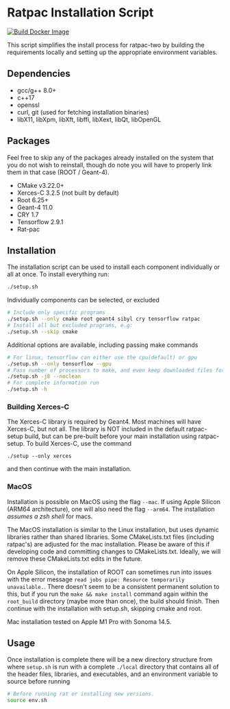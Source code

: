 # Ratpac Installation Script
[![Build Docker Image](https://github.com/rat-pac/ratpac-setup/actions/workflows/build-docker-image.yml/badge.svg)](https://github.com/rat-pac/ratpac-setup/actions/workflows/build-docker-image.yml)

This script simplifies the install process for ratpac-two by building the
requirements locally and setting up the appropriate environment variables.

## Dependencies
- gcc/g++ 8.0+
- c++17
- openssl
- curl, git (used for fetching installation binaries)
- libX11, libXpm, libXft, libffi, libXext, libQt, libOpenGL

## Packages
Feel free to skip any of the packages already installed on the system that
you do not wish to reinstall, though do note you will have to properly link
them in that case (ROOT / Geant-4).

- CMake v3.22.0+
- Xerces-C 3.2.5 (not built by default)
- Root 6.25+
- Geant-4 11.0
- CRY 1.7
- Tensorflow 2.9.1
- Rat-pac

## Installation
The installation script can be used to install each component individually or
all at once. To install everything run:
```bash
./setup.sh
```
Individually components can be selected, or excluded
```bash
# Include only specific programs
./setup.sh --only cmake root geant4 sibyl cry tensorflow ratpac
# Install all but excluded programs, e.g:
./setup.sh --skip cmake
```
Additional options are available, including passing make commands
```bash
# For linux, tensorflow can either use the cpu(default) or gpu
./setup.sh --only tensorflow --gpu
# Pass number of processors to make, and even keep downloaded files for debugging
./setup.sh -j8 --noclean
# For complete information run
./setup.sh -h
```

### Building Xerces-C
The Xerces-C library is required by Geant4. Most machines will have Xerces-C, but not all. The library is NOT included in the default ratpac-setup build, but can be pre-built before your main installation using ratpac-setup. To build Xerces-C, use the command
```
./setup --only xerces
```
and then continue with the main installation.

### MacOS
Installation is possible on MacOS using the flag `--mac`. If using Apple 
Silicon (ARM64 architecture), one will also need the flag `--arm64`. The 
installation *assumes a zsh shell* for macs.

The MacOS installation is similar to the Linux installation, but uses dynamic
libraries rather than shared libraries. Some CMakeLists.txt files (including
ratpac's) are adjusted for the mac installation. Please be aware of this if 
developing code and committing changes to CMakeLists.txt. Ideally, we will 
remove these CMakeLists.txt edits in the future.

On Apple Silicon, the installation of ROOT can sometimes run into issues with the
error message `read jobs pipe: Resource temporarily unavailable.`. There doesn't
seem to be a consistent permanent solution to this, but if you run the 
`make && make install` command again within the `root_build` directory (maybe 
more than once), the build should finish. Then continue with the installation
with setup.sh, skipping cmake and root.

Mac installation tested on Apple M1 Pro with Sonoma 14.5. 

## Usage 
Once installation is complete there will be a new directory structure from where
`setup.sh` is run with a complete `./local` directory that contains all
of the header files, libraries, and executables, and an environment variable to
source before running
```bash
# Before running rat or installing new versions.
source env.sh
```

